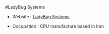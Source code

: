 #LadyBug Systems

* Website : [LadyBug Systems](http://ladybugsystems.ir)

* Occupation : CPU manufacture based in Iran 
